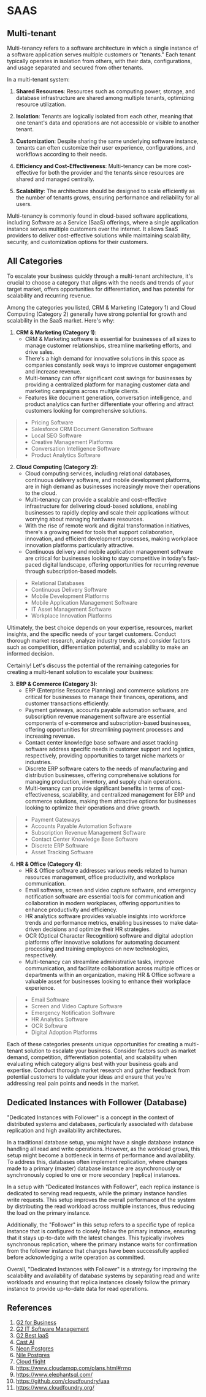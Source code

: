 # SAAS

## Multi-tenant

Multi-tenancy refers to a software architecture in which a single instance of a software application serves multiple customers or "tenants." Each tenant typically operates in isolation from others, with their data, configurations, and usage separated and secured from other tenants. 

In a multi-tenant system:

1. **Shared Resources**: Resources such as computing power, storage, and database infrastructure are shared among multiple tenants, optimizing resource utilization.

2. **Isolation**: Tenants are logically isolated from each other, meaning that one tenant's data and operations are not accessible or visible to another tenant.

3. **Customization**: Despite sharing the same underlying software instance, tenants can often customize their user experience, configurations, and workflows according to their needs.

4. **Efficiency and Cost-Effectiveness**: Multi-tenancy can be more cost-effective for both the provider and the tenants since resources are shared and managed centrally.

5. **Scalability**: The architecture should be designed to scale efficiently as the number of tenants grows, ensuring performance and reliability for all users.

Multi-tenancy is commonly found in cloud-based software applications, including Software as a Service (SaaS) offerings, where a single application instance serves multiple customers over the internet. It allows SaaS providers to deliver cost-effective solutions while maintaining scalability, security, and customization options for their customers.

## All Categories

To escalate your business quickly through a multi-tenant architecture, it's crucial to choose a category that aligns with the needs and trends of your target market, offers opportunities for differentiation, and has potential for scalability and recurring revenue. 

Among the categories you listed, CRM & Marketing (Category 1) and Cloud Computing (Category 2) generally have strong potential for growth and scalability in the SaaS market. Here's why:

1. **CRM & Marketing (Category 1)**:
   - CRM & Marketing software is essential for businesses of all sizes to manage customer relationships, streamline marketing efforts, and drive sales.
   - There's a high demand for innovative solutions in this space as companies constantly seek ways to improve customer engagement and increase revenue.
   - Multi-tenancy can offer significant cost savings for businesses by providing a centralized platform for managing customer data and marketing campaigns across multiple clients.
   - Features like document generation, conversation intelligence, and product analytics can further differentiate your offering and attract customers looking for comprehensive solutions.

> * Pricing Software
> * Salesforce CRM Document Generation Software
> * Local SEO Software
> * Creative Management Platforms
> * Conversation Intelligence Software
> * Product Analytics Software


2. **Cloud Computing (Category 2)**:
   - Cloud computing services, including relational databases, continuous delivery software, and mobile development platforms, are in high demand as businesses increasingly move their operations to the cloud.
   - Multi-tenancy can provide a scalable and cost-effective infrastructure for delivering cloud-based solutions, enabling businesses to rapidly deploy and scale their applications without worrying about managing hardware resources.
   - With the rise of remote work and digital transformation initiatives, there's a growing need for tools that support collaboration, innovation, and efficient development processes, making workplace innovation platforms particularly attractive.
   - Continuous delivery and mobile application management software are critical for businesses looking to stay competitive in today's fast-paced digital landscape, offering opportunities for recurring revenue through subscription-based models.

> * Relational Databases
> * Continuous Delivery Software
> * Mobile Development Platforms
> * Mobile Application Management Software
> * IT Asset Management Software
> * Workplace Innovation Platforms

Ultimately, the best choice depends on your expertise, resources, market insights, and the specific needs of your target customers. Conduct thorough market research, analyze industry trends, and consider factors such as competition, differentiation potential, and scalability to make an informed decision.

Certainly! Let's discuss the potential of the remaining categories for creating a multi-tenant solution to escalate your business:

3. **ERP & Commerce (Category 3)**:
   - ERP (Enterprise Resource Planning) and commerce solutions are critical for businesses to manage their finances, operations, and customer transactions efficiently.
   - Payment gateways, accounts payable automation software, and subscription revenue management software are essential components of e-commerce and subscription-based businesses, offering opportunities for streamlining payment processes and increasing revenue.
   - Contact center knowledge base software and asset tracking software address specific needs in customer support and logistics, respectively, providing opportunities to target niche markets or industries.
   - Discrete ERP software caters to the needs of manufacturing and distribution businesses, offering comprehensive solutions for managing production, inventory, and supply chain operations.
   - Multi-tenancy can provide significant benefits in terms of cost-effectiveness, scalability, and centralized management for ERP and commerce solutions, making them attractive options for businesses looking to optimize their operations and drive growth.

> * Payment Gateways
> * Accounts Payable Automation Software
> * Subscription Revenue Management Software
> * Contact Center Knowledge Base Software
> * Discrete ERP Software
> * Asset Tracking Software

4. **HR & Office (Category 4)**:
   - HR & Office software addresses various needs related to human resources management, office productivity, and workplace communication.
   - Email software, screen and video capture software, and emergency notification software are essential tools for communication and collaboration in modern workplaces, offering opportunities to enhance productivity and efficiency.
   - HR analytics software provides valuable insights into workforce trends and performance metrics, enabling businesses to make data-driven decisions and optimize their HR strategies.
   - OCR (Optical Character Recognition) software and digital adoption platforms offer innovative solutions for automating document processing and training employees on new technologies, respectively.
   - Multi-tenancy can streamline administrative tasks, improve communication, and facilitate collaboration across multiple offices or departments within an organization, making HR & Office software a valuable asset for businesses looking to enhance their workplace experience.

> * Email Software
> * Screen and Video Capture Software
> * Emergency Notification Software
> * HR Analytics Software
> * OCR Software
> * Digital Adoption Platforms

Each of these categories presents unique opportunities for creating a multi-tenant solution to escalate your business. Consider factors such as market demand, competition, differentiation potential, and scalability when evaluating which category aligns best with your business goals and expertise. Conduct thorough market research and gather feedback from potential customers to validate your ideas and ensure that you're addressing real pain points and needs in the market.

## Dedicated Instances with Follower (Database)

"Dedicated Instances with Follower" is a concept in the context of distributed systems and databases, particularly associated with database replication and high availability architectures. 

In a traditional database setup, you might have a single database instance handling all read and write operations. However, as the workload grows, this setup might become a bottleneck in terms of performance and availability. To address this, databases often implement replication, where changes made to a primary (master) database instance are asynchronously or synchronously copied to one or more secondary (replica) instances.

In a setup with "Dedicated Instances with Follower", each replica instance is dedicated to serving read requests, while the primary instance handles write requests. This setup improves the overall performance of the system by distributing the read workload across multiple instances, thus reducing the load on the primary instance.

Additionally, the "Follower" in this setup refers to a specific type of replica instance that is configured to closely follow the primary instance, ensuring that it stays up-to-date with the latest changes. This typically involves synchronous replication, where the primary instance waits for confirmation from the follower instance that changes have been successfully applied before acknowledging a write operation as committed.

Overall, "Dedicated Instances with Follower" is a strategy for improving the scalability and availability of database systems by separating read and write workloads and ensuring that replica instances closely follow the primary instance to provide up-to-date data for read operations.

## References

1. [G2 for Business](https://www.g2.com/categories)
2. [G2 IT Software Management](https://www.g2.com/categories/it-asset-management)
3. [G2 Best IaaS](https://www.g2.com/categories/infrastructure-as-a-service-iaas)
4. [Cast AI](https://cast.ai/about-us/)
5. [Neon Postgres](https://neon.tech/pricing)
6. [Nile Postgres](https://www.thenile.dev/)
7. [Cloud flight](https://www.cloudflight.io/en/)
8. https://www.cloudamqp.com/plans.html#rmq
9. https://www.elephantsql.com/
10. https://github.com/cloudfoundry/uaa
11. https://www.cloudfoundry.org/
